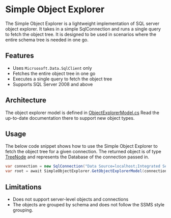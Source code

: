 # Simple Object Explorer

The Simple Object Explorer is a lightweight implementation of SQL server object explorer. It takes in a simple SqlConnection and runs a single query to fetch the object tree. It is designed to be used in scenarios where the entire schema tree is needed in one go.

## Features
- Uses `Micrsosoft.Data.SqlClient` only
- Fetches the entire object tree in one go
- Executes a single query to fetch the object tree
- Supports SQL Server 2008 and above

## Architecture
The object explorer model is defined in [ObjectExplorerModel.cs](./ObjectExplorerModel.xml) Read the up-to-date documentation there to support new object types.

## Usage

The below code snippet shows how to use the Simple Object Explorer to fetch the object tree for a given connection. The returned object is of type [TreeNode](./TreeNode.cs) and represents the Database of the connection passed in. 

```csharp
var connection = new SqlConnection("Data Source=localhost;Integrated Security=true");
var root = await SimpleObjectExplorer.GetObjectExplorerModel(connection);
```

## Limitations
- Does not support server-level objects and connections
- The objects are grouped by schema and does not follow the SSMS style grouping.